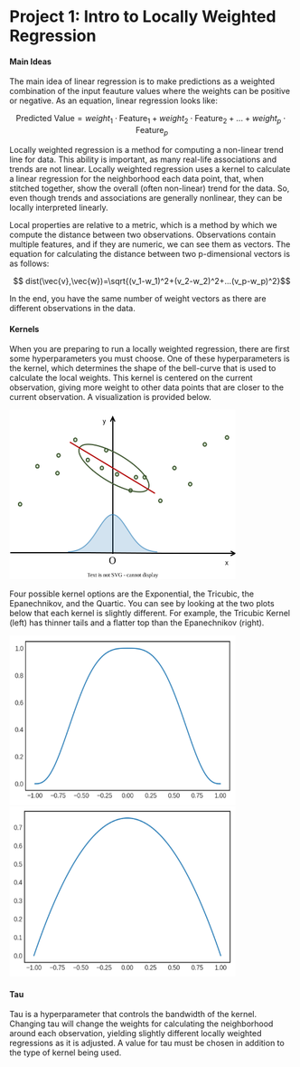 # Project 1: Intro to Locally Weighted Regression

#### Main Ideas

The main idea of linear regression is to make predictions as a weighted combination of the input feauture values where the weights can be positive or negative. As an equation, linear regression looks like:

$$ \text{Predicted Value} = weight_1 \cdot \text{Feature}_1 + weight_2 \cdot \text{Feature}_2 + ... + weight_p \cdot \text{Feature}_p $$

Locally weighted regression is a method for computing a non-linear trend line for data. This ability is important, as many real-life associations and trends are not linear. Locally weighted regression uses a kernel to calculate a linear regression for the neighborhood each data point, that, when stitched together, show the overall (often non-linear) trend for the data. So, even though trends and associations are generally nonlinear, they can be locally interpreted linearly.

Local properties are relative to a metric, which is a method by which we compute the distance between two observations. Observations contain multiple features, and if they are numeric, we can see them as vectors. The equation for calculating the distance between two p-dimensional vectors is as follows:

$$ dist(\vec{v},\vec{w})=\sqrt{(v_1-w_1)^2+(v_2-w_2)^2+...(v_p-w_p)^2}$$

In the end, you have the same number of weight vectors as there are different observations in the data.

#### Kernels

When you are preparing to run a locally weighted regression, there are first some hyperparameters you must choose. One of these hyperparameters is the kernel, which determines the shape of the bell-curve that is used to calculate the local weights. This kernel is centered on the current observation, giving more weight to other data points that are closer to the current observation. A visualization is provided below.

<img src="Loess_1.drawio.svg" width="400" height="300" alt="hi" class="inline"/>

Four possible kernel options are the Exponential, the Tricubic, the Epanechnikov, and the Quartic. You can see by looking at the two plots below that each kernel is slightly different. For example, the Tricubic Kernel (left) has thinner tails and a flatter top than the Epanechnikov (right).

<img src="tricubic.png" width="400" height="300" alt="hi" class="inline"/> <img src="epanechnikov.png" width="400" height="300" alt="hi" class="inline"/>

#### Tau

Tau is a hyperparameter that controls the bandwidth of the kernel. Changing tau will change the weights for calculating the neighborhood around each observation, yielding slightly different locally weighted regressions as it is adjusted. A value for tau must be chosen in addition to the type of kernel being used.
